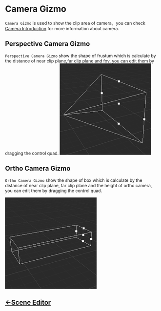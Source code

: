 # Camera Gizmo
`Camera Gizmo` is used to show the clip area of camera，you can check [Camera Introduction](../../concepts/scene/camera.md) for more information about camera.

## Perspective Camera Gizmo
`Perspective Camera Gizmo` show the shape of frustum which is calculate by the distance of near clip plane,far clip plane and fov, you can edit them by dragging the control quad.
![camera perspective gizmo](images/camera-perspective-gizmo.png)

## Ortho Camera Gizmo
`Ortho Camera Gizmo` show the shape of box which is calculate by the distance of near clip plane, far clip plane and the height of ortho camera, you can edit them by dragging the control quad.

![camera ortho gizmo](images/camera-ortho-gizmo.png)

## [<-Scene Editor](index.md)